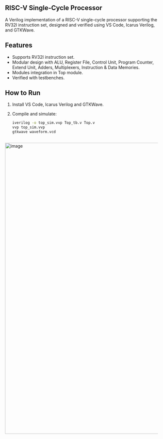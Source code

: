 ## RISC-V Single-Cycle Processor

A Verilog implementation of a RISC-V single-cycle processor supporting the RV32I instruction set, designed and verified using VS Code, Icarus Verilog, and GTKWave.

## Features
- Supports RV32I instruction set.
- Modular design with ALU, Register File, Control Unit, Program Counter, Extend Unit, Adders, Multiplexers, Instruction & Data Memories.
- Modules integration in Top module.
- Verified with testbenches.

## How to Run
1. Install VS Code, Icarus Verilog and GTKWave.
2. Compile and simulate:

   
   ```bash
   iverilog -o top_sim.vvp Top_tb.v Top.v
   vvp top_sim.vvp
   gtkwave waveform.vcd



<img width="959" alt="image" src="https://github.com/user-attachments/assets/219bd5ef-1932-4be5-99e4-1ed83628a141" />
